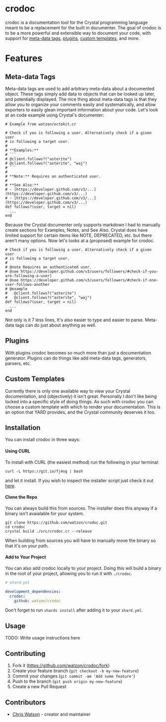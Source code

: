 # crodoc

crodoc is a documentation tool for the Crystal programming language meant to be a replacement for the built in documenter. The goal of crodoc is to be a more powerful and extensible way to document your code, with support for [meta-data tags](#meta-data-tags), [plugins](#plugins), [custom templates](#custom-templates), and more.

# Features

## Meta-data Tags

Meta-data tags are used to add arbitrary meta-data about a documented object. These tags simply add data to objects that can be looked up later, and potentially displayed. The nice thing about meta-data tags is that they allow you to organize your comments easily and systematically, and allow exporters to easily glean important information about your code. Let's look at an code example using Crystal's documenter:

```crystal
# Example from watzon/octokit.cr

# Check if you is following a user. Alternatively check if a given user
# is following a target user.
#
# **Examples:**
# ```
# @client.follows?("asterite")
# @client.follows?("asterite", "waj")
# ```
#
# **Note:** Requires an authenticated user.
#
# **See Also:**
# - [https://developer.github.com/v3/...](https://developer.github.com/v3/...)
# - [https://developer.github.com/v3/...](https://developer.github.com/v3/...)
def follows?(user, target = nil)
  ...
end
```

Because the Crystal documenter only supports markdown I had to manually create sections for Examples, Notes, and See Also. Crystal does have limited support for certain items like NOTE, DEPRECATED, etc. but there aren't many options. Now let's looks at a (proposed) example for crodoc.

```crystal
# Check if you is following a user. Alternatively check if a given user
# is following a target user.
#
# @note Requires an authenticated user.
# @see https://developer.github.com/v3/users/followers/#check-if-you-are-following-a-user]
# @see https://developer.github.com/v3/users/followers/#check-if-one-user-follows-another
# @example
#   @client.follows?("asterite")
#   @client.follows?("asterite", "waj")
def follows?(user, target = nil)
  ...
end
```

Not only is it 7 less lines, It's also easier to type and easier to parse. Meta-data tags can do just about anything as well.

## Plugins

With plugins crodoc becomes so much more than just a documentation generator. Plugins can do things like add meta-data tags, generators, parsers, etc.

## Custom Templates

Currently there is only one available way to view your Crystal documentation, and (objectively) it isn't great. Personally I don't like being locked into a specific style of doing things. As such with crodoc you can choose a custom template with which to render your documentation. This is an option that YARD provides, and the Crystal community deserves it too.

## Installation

You can install crodoc in three ways:

#### Using CURL

To install with CURL (the easiest method) run the following in your terminal:

```shell
curl -L https://git.io/fj4sg | bash
```

and let it install. If you wish to inspect the installer script just check it out [here](https://github.com/watzon/crodoc/blob/master/install.sh).

#### Clone the Repo

You can always build this from sources. The installer does this anyway if a binary isn't avaialable for your system.

```shell
git clone https://github.com/watzon/crodoc.git
cd crodoc
crystal build ./src/crodoc.cr --release
```

When building from sources you will have to manually move the binary so that it's on your path.

#### Add to Your Project

You can also add crodoc locally to your project. Doing this will build a binary in the root of your project, allowing you to run it with `./crodoc`.

```yaml
# shard.yml

development_dependencies:
  crodoc:
    github: watzon/crodoc
```

Don't forget to run `shards install` after adding it to your `shard.yml`.

## Usage

TODO: Write usage instructions here

## Contributing

1. Fork it (<https://github.com/watzon/crodoc/fork>)
2. Create your feature branch (`git checkout -b my-new-feature`)
3. Commit your changes (`git commit -am 'Add some feature'`)
4. Push to the branch (`git push origin my-new-feature`)
5. Create a new Pull Request

## Contributors

- [Chris Watson](https://github.com/watzon) - creator and maintainer
